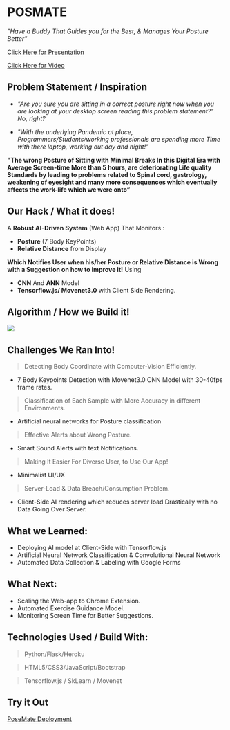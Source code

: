 # __POSMATE__
*"Have a Buddy That Guides you for the Best, & Manages Your Posture Better"*

[Click Here for Presentation](https://docs.google.com/presentation/d/e/2PACX-1vTCxN-WYBpIJvZ_VNlbNG-J6MoMb5Zk1hAAlAMpchZPxg5cYGBx9byUU_ExR12ERzQ7z3qGNPFuZFJ_/pub?start=false&loop=false&delayms=3000)

[Click Here for Video](https://youtu.be/MBQlfVcU6So)

## Problem Statement / Inspiration

- *"Are you sure you are sitting in a correct posture right now when you are looking at your desktop screen reading this problem statement?" No, right?*

- *"With the underlying Pandemic at place, Programmers/Students/working professionals are spending more Time with there laptop, working out day and night!"* 


**"The wrong Posture of Sitting with Minimal Breaks In this Digital Era with Average Screen-time More than 5 hours, are deteriorating Life quality Standards by leading to problems related to Spinal cord, gastrology, weakening of eyesight and many more consequences which eventually affects the work-life which we were onto”**


## Our Hack / What it does!

A **Robust AI-Driven System** (Web App) That Monitors :
- **Posture** (7 Body KeyPoints)
- **Relative Distance** from Display

**Which Notifies User when his/her Posture or Relative Distance is Wrong with a Suggestion on how to improve it!**
Using 
- **CNN** And **ANN** Model
- **Tensorflow.js/ Movenet3.0** with Client Side Rendering.

## Algorithm / How we Build it!
![](https://github.com/Garvit9000c/Doofenshmirtz-Evil-Incorporated/blob/44d81ea317f0faae7dc6a7a518d77f791e9f10a0/Presentation/flex.jpg?raw=true)

## Challenges We Ran Into!
> Detecting Body Coordinate with Computer-Vision Efficiently.
  - 7 Body Keypoints Detection with Movenet3.0 CNN Model with 30-40fps frame rates.

> Classification of Each Sample with More Accuracy in different Environments.
  - Artificial neural networks for Posture classification

> Effective Alerts about Wrong Posture.
  - Smart Sound Alerts with text Notifications.

> Making It Easier For Diverse User, to Use Our App!
  - Minimalist UI/UX

> Server-Load & Data Breach/Consumption Problem.
 - Client-Side AI rendering which reduces server load Drastically with no Data Going Over Server.

## What we Learned:
- Deploying AI model at Client-Side with Tensorflow.js
- Artificial Neural Network Classification & Convolutional Neural Network
- Automated Data Collection & Labeling with Google Forms

## What Next:
- Scaling the Web-app to Chrome Extension.
- Automated Exercise Guidance Model.
- Monitoring Screen Time for Better Suggestions.

## Technologies Used / Build With:
> Python/Flask/Heroku

> HTML5/CSS3/JavaScript/Bootstrap

> Tensorflow.js / SkLearn / Movenet

## Try it Out
[PoseMate Deployment](https://posmate-io.herokuapp.com/)

